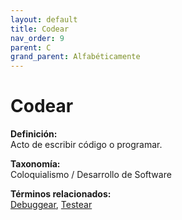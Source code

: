 ```yaml
---
layout: default
title: Codear
nav_order: 9
parent: C
grand_parent: Alfabéticamente
---
```


# Codear

**Definición:**  
Acto de escribir código o programar.

**Taxonomía:**  
Coloquialismo / Desarrollo de Software

**Términos relacionados:**  
[Debuggear](https://maleniski.github.io/diccionario-angl-tec-mx/docs/alfabeticamente/D/debuggear.html), [Testear](https://maleniski.github.io/diccionario-angl-tec-mx/docs/alfabeticamente/T/testear.html)
